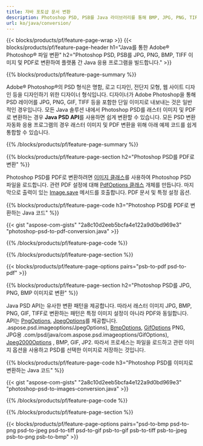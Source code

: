 ```yaml
---
title: 자바 포토샵 문서 변환
description: Photoshop PSD, PSB를 Java 라이브러리를 통해 BMP, JPG, PNG, TIFF 및 PDF를 포함한 이미지로 변환합니다.
url: ko/java/conversion/
---
```


{{< blocks/products/pf/feature-page-wrap >}}
{{< blocks/products/pf/feature-page-header h1="Java를 통한 Adobe® Photoshop® 파일 변환" h2="Photoshop PSD, PSB를 JPG, PNG, BMP, TIFF 이미지 및 PDF로 변환하여 플랫폼 간 Java 응용 프로그램을 빌드합니다." >}}

{{% blocks/products/pf/feature-page-summary %}}

Adobe® Photoshop®의 PSD 형식은 명함, 로고 디자인, 전단지 모형, 웹 사이트 디자인 등을 디자인하기 위한 디자이너 형식입니다. 디자이너가 Adobe Photoshop을 통해 PSD 레이어를 JPG, PNG, GIF, TIFF 등을 포함한 단일 이미지로 내보내는 것은 일반적인 경우입니다. 모든 Java 솔루션 내에서 Photoshop PSD를 래스터 이미지 및 PDF로 변환하는 경우 **Java PSD API**를 사용하면 쉽게 변환할 수 있습니다. 모든 PSD 변환 자동화 응용 프로그램의 경우 래스터 이미지 및 PDF 변환을 위해 아래 예제 코드를 쉽게 통합할 수 있습니다.

{{% /blocks/products/pf/feature-page-summary  %}}

{{% blocks/products/pf/feature-page-section  h2="Photoshop PSD를 PDF로 변환" %}}

Photoshop PSD를 PDF로 변환하려면 [이미지 클래스](https://apireference.aspose.com/psd/java/com.aspose.psd/Image)를 사용하여 Photoshop PSD 파일을 로드합니다. 관련 PDF 설정에 대해 [PdfOptions 클래스](https://apireference.aspose.com/psd/java/com.aspose.psd.imageoptions/PdfOptions) 개체를 만듭니다. 마지막으로 출력이 있는 [Image.save](https://apireference.aspose.com/psd/java/com.aspose.psd/Image#save-java.lang.String-com.aspose.psd.ImageOptionsBase-) 메서드를 호출합니다. PDF 문서 및 특정 설정 옵션.

{{% blocks/products/pf/feature-page-code h3="Photoshop PSD를 PDF로 변환하는 Java 코드" %}}

{{< gist "aspose-com-gists" "2a8c10d2eeb5bcfa4e122a9d0bd969e3" "photoshop-psd-to-pdf-conversion.java" >}}

{{% /blocks/products/pf/feature-page-code  %}}

{{% /blocks/products/pf/feature-page-section %}}

{{< blocks/products/pf/feature-page-options pairs="psb-to-pdf psd-to-pdf" >}}

{{% blocks/products/pf/feature-page-section  h2="Photoshop PSD를 JPG, PNG, BMP 이미지로 변환" %}}

Java PSD API는 유사한 변환 패턴을 제공합니다. 따라서 래스터 이미지 JPG, BMP, PNG, GIF, TIFF로 변환하는 패턴은 특정 이미지 설정이 아니라 PDF와 동일합니다. API는 [PngOptions](https://apireference.aspose.com/psd/java/com.aspose.psd.imageoptions/PngOptions), [JpegOptions](https://apireference.aspose.com/psd/java/com)를 제공합니다. .aspose.psd.imageoptions/JpegOptions), [BmpOptions](https://apireference.aspose.com/psd/java/com.aspose.psd.imageoptions/BmpOptions), [GifOptions](https://apireference.aspose) PNG, JPG용 .com/psd/java/com.aspose.psd.imageoptions/GifOptions), [Jpeg2000Options](https://apireference.aspose.com/psd/java/com.aspose.psd.imageoptions/Jpeg2000Options) , BMP, GIF, JP2. 따라서 프로세스는 파일을 로드하고 관련 이미지 옵션을 사용하고 PSD를 선택한 이미지로 저장하는 것입니다.

{{% blocks/products/pf/feature-page-code h3="Photoshop PSD를 이미지로 변환하는 Java 코드" %}}

{{< gist "aspose-com-gists" "2a8c10d2eeb5bcfa4e122a9d0bd969e3" "photoshop-psd-to-images-conversion.java" >}}

{{% /blocks/products/pf/feature-page-code  %}}

{{% /blocks/products/pf/feature-page-section %}}

{{< blocks/products/pf/feature-page-options pairs="psd-to-bmp psd-to-png psd-to-jpeg psd-to-tiff psd-to-gif psb-to-gif psb-to-tiff psb-to-jpeg psb-to-png psb-to-bmp" >}}
